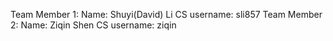 Team Member 1:
    Name: Shuyi(David) Li
    CS username: sli857
Team Member 2:
    Name: Ziqin Shen
    CS username: ziqin